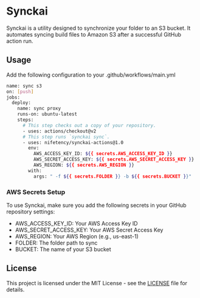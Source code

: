 
# Synckai
Synckai is a utility designed to synchronize your folder to an S3 bucket. It automates syncing build files to Amazon S3 after a successful GitHub action run.

## Usage
Add the following configuration to your .github/workflows/main.yml

```bash
name: sync s3
on: [push]
jobs:
  deploy:
    name: sync proxy
    runs-on: ubuntu-latest
    steps:
      # This step checks out a copy of your repository.
      - uses: actions/checkout@v2
      # This step runs `synckai sync`.
      - uses: nifetency/synckai-actions@1.0 
        env:
          AWS_ACCESS_KEY_ID: ${{ secrets.AWS_ACCESS_KEY_ID }}
          AWS_SECRET_ACCESS_KEY: ${{ secrets.AWS_SECRET_ACCESS_KEY }}
          AWS_REGION: ${{ secrets.AWS_REGION }}
        with:
          args: " -f ${{ secrets.FOLDER }} -b ${{ secrets.BUCKET }}"
```
### AWS Secrets Setup
To use Synckai, make sure you add the following secrets in your GitHub repository settings:

- AWS_ACCESS_KEY_ID: Your AWS Access Key ID
- AWS_SECRET_ACCESS_KEY: Your AWS Secret Access Key
- AWS_REGION: Your AWS Region (e.g., us-east-1)
- FOLDER: The folder path to sync
- BUCKET: The name of your S3 bucket



## License

This project is licensed under the MIT License - see the [LICENSE](./LICENSE) file for details.
